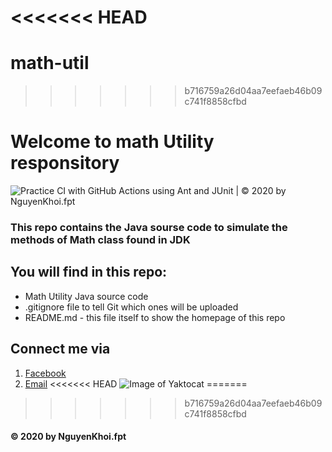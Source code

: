 <<<<<<< HEAD
=======
# math-util
>>>>>>> b716759a26d04aa7eefaeb46b09c741f8858cfbd
# Welcome to math Utility responsitory
![Practice CI with GitHub Actions using Ant and JUnit | © 2020 by NguyenKhoi.fpt](https://github.com/khoitn-fpt/math-util/workflows/Practice%20CI%20with%20GitHub%20Actions%20using%20Ant%20and%20JUnit%20%7C%20%C2%A9%202020%20by%20NguyenKhoi.fpt/badge.svg)

### This repo contains the Java sourse code to simulate the methods of Math class found in JDK 

## You will find in this repo:
* Math Utility Java source code
* .gitignore file to tell Git which ones will be uploaded
* README.md - this file itself to show the homepage of this repo

## Connect me via
1. [Facebook](https://www.facebook.com/khoibeo2202)
2. [Email](mailto:kukhoi.2202@gmail.com)
<<<<<<< HEAD
![Image of Yaktocat](http://2.bp.blogspot.com/-azMp6YdIMUE/T7MQ0h7VPYI/AAAAAAAABGQ/YmHg5zqpjyo/s1600/hinh-nen-dep-47.png)
=======
>>>>>>> b716759a26d04aa7eefaeb46b09c741f8858cfbd

#### © 2020 by NguyenKhoi.fpt
